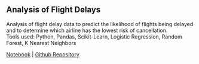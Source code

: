 ## Analysis of Flight Delays
Analysis of flight delay data to predict the likelihood of flights being delayed and to determine which airline has the lowest risk of cancellation.  
Tools used: Python, Pandas, Scikit-Learn, Logistic Regression, Random Forest, K Nearest Neighbors  

[Notebook](https://github.com/xzachx/Flight-Delays/blob/master/flight_delays.ipynb) \| [Github Repository](https://github.com/xzachx/Flight-Delays)  

